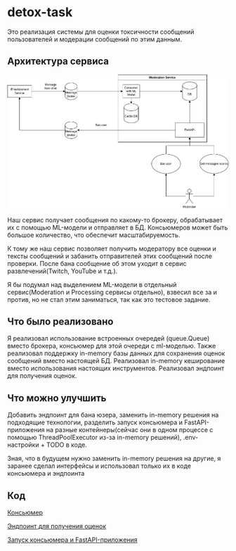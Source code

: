 # detox-task

Это реализация системы для оценки токсичности сообщений пользователей и модерации сообщений по этим данным.

## Архитектура сервиса
![test.drawio.png](static%2Ftest.drawio.png)

Наш сервис получает сообщения по какому-то брокеру, обрабатывает их c помощью ML-модели и отправляет в БД.
Консьюмеров может быть большое количество, что обеспечит масштабируемость.

К тому же наш сервис позволяет получить модератору все оценки и тексты сообщений и забанить отправителей этих сообщений
после проверки. После бана сообщение об этом уходит в сервис развлечений(Twitch, YouTube и т.д.).

Я бы подумал над выделением ML-модели в отдельный сервис(Moderation и Processing сервисы отдельно),
взвесил все за и против, но не стал этим заниматься, так как это тестовое задание.


## Что было реализовано
Я реализовал использование встроенных очередей (queue.Queue) вместо брокера, консьюмер для этой очереди с ml-моделью.
Также реализовал поддержку in-memory базы данных для сохранения оценок сообщений вместо настоящей БД.
Реализовал in-memory кеширование вместо использования настоящих инструментов. Реализовал эндпоинт для получения оценок.

## Что можно улучшить
Добавить эндпоинт для бана юзера, заменить in-memory решения на подходящие технологии, разделить запуск консьюмера и
FastAPI-приложения на разные контейнеры(сейчас они в одном процессе с помощью ThreadPoolExecutor из-за
in-memory решений), .env-настройки + TODO в коде.

Зная, что в будущем нужно заменить in-memory решения на другие, я заранее сделал интерфейсы и использовал только их в
коде консьюмера и эндпоинта

## Код
[Консьюмер](./src/detox_task/application/score_message_consumer/consumer.py)

[Эндпоинт для получения оценок](./src/detox_task/adapters/fapi/scores/router.py)

[Запуск консьюмера и FastAPI-приложения](./src/detox_task/main/__main__.py)
